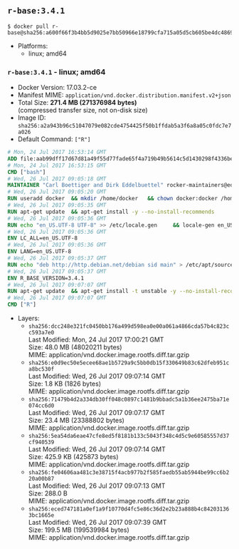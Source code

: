 ## `r-base:3.4.1`

```console
$ docker pull r-base@sha256:a600f66f3b4bb5d9025e7bb50966e18799cfa715a05d5cb605be4dc486917d55
```

-	Platforms:
	-	linux; amd64

### `r-base:3.4.1` - linux; amd64

-	Docker Version: 17.03.2-ce
-	Manifest MIME: `application/vnd.docker.distribution.manifest.v2+json`
-	Total Size: **271.4 MB (271376984 bytes)**  
	(compressed transfer size, not on-disk size)
-	Image ID: `sha256:a2a943b96c51047079e082cde4754425f50b1ffdab5a3f6a8a05c0fdc7e7a026`
-	Default Command: `["R"]`

```dockerfile
# Mon, 24 Jul 2017 16:53:14 GMT
ADD file:aab99dff17d67d81a49f55d77fade65f4a719b49b5614c5d1430298f4336be6d in / 
# Mon, 24 Jul 2017 16:53:15 GMT
CMD ["bash"]
# Wed, 26 Jul 2017 09:05:18 GMT
MAINTAINER "Carl Boettiger and Dirk Eddelbuettel" rocker-maintainers@eddelbuettel.com
# Wed, 26 Jul 2017 09:05:20 GMT
RUN useradd docker 	&& mkdir /home/docker 	&& chown docker:docker /home/docker 	&& addgroup docker staff
# Wed, 26 Jul 2017 09:05:35 GMT
RUN apt-get update 	&& apt-get install -y --no-install-recommends 		ed 		less 		locales 		vim-tiny 		wget 		ca-certificates 		fonts-texgyre 	&& rm -rf /var/lib/apt/lists/*
# Wed, 26 Jul 2017 09:05:36 GMT
RUN echo "en_US.UTF-8 UTF-8" >> /etc/locale.gen 	&& locale-gen en_US.utf8 	&& /usr/sbin/update-locale LANG=en_US.UTF-8
# Wed, 26 Jul 2017 09:05:36 GMT
ENV LC_ALL=en_US.UTF-8
# Wed, 26 Jul 2017 09:05:36 GMT
ENV LANG=en_US.UTF-8
# Wed, 26 Jul 2017 09:05:37 GMT
RUN echo "deb http://http.debian.net/debian sid main" > /etc/apt/sources.list.d/debian-unstable.list 	&& echo 'APT::Default-Release "testing";' > /etc/apt/apt.conf.d/default
# Wed, 26 Jul 2017 09:05:37 GMT
ENV R_BASE_VERSION=3.4.1
# Wed, 26 Jul 2017 09:07:07 GMT
RUN apt-get update 	&& apt-get install -t unstable -y --no-install-recommends 		littler                 r-cran-littler 		r-base=${R_BASE_VERSION}* 		r-base-dev=${R_BASE_VERSION}* 		r-recommended=${R_BASE_VERSION}*         && echo 'options(repos = c(CRAN = "https://cran.rstudio.com/"), download.file.method = "libcurl")' >> /etc/R/Rprofile.site         && echo 'source("/etc/R/Rprofile.site")' >> /etc/littler.r 	&& ln -s /usr/share/doc/littler/examples/install.r /usr/local/bin/install.r 	&& ln -s /usr/share/doc/littler/examples/install2.r /usr/local/bin/install2.r 	&& ln -s /usr/share/doc/littler/examples/installGithub.r /usr/local/bin/installGithub.r 	&& ln -s /usr/share/doc/littler/examples/testInstalled.r /usr/local/bin/testInstalled.r 	&& install.r docopt 	&& rm -rf /tmp/downloaded_packages/ /tmp/*.rds 	&& rm -rf /var/lib/apt/lists/*
# Wed, 26 Jul 2017 09:07:07 GMT
CMD ["R"]
```

-	Layers:
	-	`sha256:dcc248e321fc0450bb176a499d598ea0e00a061a4866cda57b4c823cc593a7e0`  
		Last Modified: Mon, 24 Jul 2017 17:00:21 GMT  
		Size: 48.0 MB (48020211 bytes)  
		MIME: application/vnd.docker.image.rootfs.diff.tar.gzip
	-	`sha256:e0d9ec50e5ecee68ae1b5729a9c5bb0db15f330649b83c62dfeb951ca8bc530f`  
		Last Modified: Wed, 26 Jul 2017 09:07:14 GMT  
		Size: 1.8 KB (1826 bytes)  
		MIME: application/vnd.docker.image.rootfs.diff.tar.gzip
	-	`sha256:71479b4d2a334db30ff048c0897c1481b9bbadc5a1b36ee2475ba71e074cc6d0`  
		Last Modified: Wed, 26 Jul 2017 09:07:17 GMT  
		Size: 23.4 MB (23388802 bytes)  
		MIME: application/vnd.docker.image.rootfs.diff.tar.gzip
	-	`sha256:5ea54da6eae47cfe8ed5f8181b133c5043f348c4d5c9e60585557d37cf940539`  
		Last Modified: Wed, 26 Jul 2017 09:07:14 GMT  
		Size: 425.9 KB (425873 bytes)  
		MIME: application/vnd.docker.image.rootfs.diff.tar.gzip
	-	`sha256:fe04606aa481c3e38715f4acb977b2f585faedb55ab5944be99cc6b220a00b87`  
		Last Modified: Wed, 26 Jul 2017 09:07:13 GMT  
		Size: 288.0 B  
		MIME: application/vnd.docker.image.rootfs.diff.tar.gzip
	-	`sha256:eced747181a0ef1a9f10770d4fc5e86c36d2e2b23a888b4c842031363bc1665e`  
		Last Modified: Wed, 26 Jul 2017 09:07:39 GMT  
		Size: 199.5 MB (199539984 bytes)  
		MIME: application/vnd.docker.image.rootfs.diff.tar.gzip
